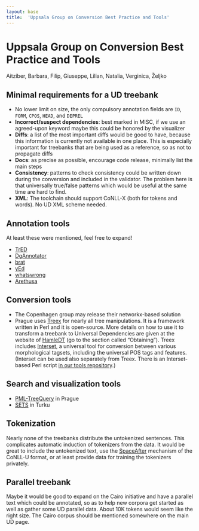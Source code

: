 ```yaml
---
layout: base
title:  'Uppsala Group on Conversion Best Practice and Tools'
---
```


# Uppsala Group on Conversion Best Practice and Tools

Aitziber, Barbara, Filip, Giuseppe, Lilian, Natalia, Verginica, Željko

## Minimal requirements for a UD treebank

- No lower limit on size, the only compulsory annotation fields are `ID`, `FORM`, `CPOS`, `HEAD`, and `DEPREL`
- **Incorrect/suspect dependencies**: best marked in MISC, if we use an agreed-upon keyword maybe this could be honored by the visualizer
- **Diffs**: a list of the most important diffs would be good to have, because this information is currently not available in one place. This is especially important for treebanks that are being used as a reference, so as not to propagate diffs
- **Docs**: as precise as possible, encourage code release, minimally list the main steps
- **Consistency**: patterns to check consistency could be written down during the conversion and included in the validator. The problem here is that universally true/false patterns which would be useful at the same time are hard to find.
- **XML**: The toolchain should support CoNLL-X (both for tokens and words). No UD XML scheme needed.

## Annotation tools

At least these were mentioned, feel free to expand!

- [TrED](http://ufal.mff.cuni.cz/tred/)
- [DgAnnotator](http://www.di.unipi.it/~attardi/software.html)
- [brat](http://brat.nlplab.org)
- [yEd](http://www.yworks.com/en/products/yfiles/yed/)
- [whatswrong](https://github.com/riedelcastro/whatswrong)
- [Arethusa](http://sosol.perseids.org/tools/arethusa/app/#/)

## Conversion tools

- The Copenhagen group may release their networkx-based solution
- Prague uses [Treex](http://ufal.mff.cuni.cz/treex/) for nearly all tree manipulations. It is a framework written in Perl and it is open-source. More details on how to use it to transform a treebank to Universal Dependencies are given at the website of [HamleDT](http://ufal.mff.cuni.cz/hamledt/) (go to the section called “Obtaining”). Treex includes [Interset](http://ufal.mff.cuni.cz/interset/), a universal tool for conversion between various morphological tagsets, including the universal POS tags and features. (Interset can be used also separately from Treex. There is an Interset-based Perl script [in our tools repository](http://github.com/UniversalDependencies/tools/blob/master/conll_convert_tags_to_uposf.pl).)

## Search and visualization tools

- [PML-TreeQuery](https://ufal-point.mff.cuni.cz/services/pmltq/) in Prague
- [SETS](http://bionlp-www.utu.fi/dep_search/) in Turku

## Tokenization

Nearly none of the treebanks distribute the untokenized sentences. This complicates automatic induction of tokenizers from the data. It would be great to include the untokenized text, use the [SpaceAfter](http://universaldependencies.github.io/docs/format.html) mechanism of the CoNLL-U format, or at least provide data for training the tokenizers privately.

## Parallel treebank

Maybe it would be good to expand on the Cairo initiative and have a parallel text which could be annotated, so as to help new corpora get started as well as gather some UD parallel data. About 10K tokens would seem like the right size. The Cairo corpus should be mentioned somewhere on the main UD page.
